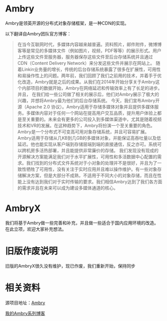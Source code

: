 # Ambry

Ambry是领英开源的分布式对象存储框架，是一种CDN的实现。

以下翻译自Ambry团队官方博客：

 > 在当今互联网时代，多媒体内容越来越普遍。资料照片，邮件附件，微博博客等是常见的多媒体文件（例如图片，视频，PDF等等）的展示形式。用户上传这些文件至服务器，服务器保存这些文件至后台存储系统并且通过CDN（Content Delivery Network）来分发这些文件并展示在网站上。
随着Linkin业务量的增长，传统的后台存储系统暴露了很多在扩展性，可用性和易操作性上的问题。两年前，我们回顾了我们之前用的技术，并着手于优化改造，Ambry就是之后的成果。从我们在2014年开始分享关于Ambry这个内部项目的数据开始，Ambry在网络延迟和传输效率上有了长足的进步。并且， 在我们给一些公司做了相关的展示后，他们对Ambry展示了极大的兴趣，并想将Ambry最为他们的后台存储系统。
今天，我们宣布Ambry开源（Apache 2.0 协议）。Ambry适用于存储多媒体对象并且提供多媒体服务。多媒体内容对于任何一个网站在提高用户交互品质，提升用户体验上都是至关重要的。未来会有更多的公司投入到多媒体渠道中，尤其是随着视频技术和VR的发展。在这种趋势下，Ambry将扮演一个至关重要的角色。
Ambry是一个分布式不可变高可用对象存储系统，并且可容易扩展。 Ambry适用于存储从几KB到几GB的多媒体对象，并能保证高吞吐量以及低延迟。他也能实现从客户端到存储层端到端的直接通信，反之亦可。系统可以跨机房多活热部署，并且能提供非常廉价的存储。
我们发现没有现成的开源解决方案能满足我们对于水平扩展性，可用性和多活数据中心配置的需求。我们找到的分布式文件系统对于小对象的处理并不是很好，并且为了一致性牺牲了可用性，没有关注于实时应用并且难以操作维护。有一些对象存储解决方案，但是大部分不成熟，不适用于不同大小的对象存储，而且在性能上没有达到我们对于实时传输的要求。我们相信Ambry达到了我们各方面的需求并且在未来可以成为建设多媒体通道的核心。

# AmbryX

我们将基于Ambry做一些完善和补充，并且做一些适合于国内应用环境的改造。在此立项，欢迎大家补充想法。

# 旧版作废说明

旧版的AmbryX很久没有维护，现已作废，我们重新开始，保持同步

# 相关资料

源项目地址：[Ambry](https://github.com/linkedin/ambry)

[我的Ambry系列博客](http://www.hashzhang.com/frontend/html/blogKind.html?blogKindId=00001eadb2b09_f749_41d2_a8ac_96758cb62c00)

